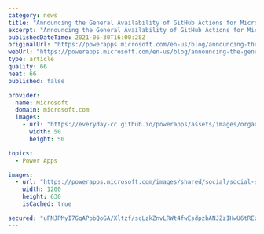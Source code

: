 ```yaml
---
category: news
title: "Announcing the General Availability of GitHub Actions for Microsoft Power Platform"
excerpt: "Announcing the General Availability of GitHub Actions for Microsoft Power Platform "
publishedDateTime: 2021-06-30T16:00:28Z
originalUrl: "https://powerapps.microsoft.com/en-us/blog/announcing-the-general-availability-of-github-actions-for-microsoft-power-platform/"
webUrl: "https://powerapps.microsoft.com/en-us/blog/announcing-the-general-availability-of-github-actions-for-microsoft-power-platform/"
type: article
quality: 66
heat: 66
published: false

provider:
  name: Microsoft
  domain: microsoft.com
  images:
    - url: "https://everyday-cc.github.io/powerapps/assets/images/organizations/microsoft.com-50x50.jpg"
      width: 50
      height: 50

topics:
  - Power Apps

images:
  - url: "https://powerapps.microsoft.com/images/shared/social/social-share-post-ignite.png"
    width: 1200
    height: 630
    isCached: true

secured: "uFNJPMyI7GqAPpbQoGA/Xltzf/scLzkZnvLRWt4fwEsdpzbANJZzIHwU6tREz3m86Q77IEvmto72Rps55yFlM2d9JKvrs9ByOhi8yla4dKTar/b7K4PHamQAC4wNkIuK/QLTxZqwLMT7ObKnERzfMx1W5ezR61KxuZVdXG/pl+OEoUSqfjHtuthlOwVWnbVVV1rTrsWRt22Sl7PuZi+6LdyGP9r1bfUrRTrAkm6BLgo2G7mKaCywcuBDbyE7c74M2HP+xVBAUzqU6AoPD1ZLH+T54BBma6DOoAHc4AFlY9jOWp0htNC6h1+usXhE28kpgDWqwphSNpOOp8NE42LLMbH3hDT3L6G61zCFk84cDdM=;reeeWFR7GCDeHsh7++xagw=="
---
```


